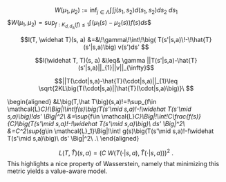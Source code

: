 

$$W(\mu_1,\mu_2):=\inf_{j \in \Lambda}\int\!\int j(s_1,s_2) d(s_1,s_2)ds_2\ ds_1 $$
$$W(\mu_1,\mu_2)=\sup_{f:K_{d,d_{\mathbb{R}}}(f)\leq 1}\int\! \big(\mu_{1}(s)-\mu_{2}(s)\big)f(s)ds\$$

$$l(T, \widehat T)(s, a)
    &=&\!\gamma\!\int\!\big( T(s'|s,a)\!-\!\hat{T}(s'|s,a)\big) v(s')ds'
    $$

$$l(\widehat T, T)(s, a)
&\leq& \gamma ||T(s'|s,a)-\hat{T}(s'|s,a)||_{1}||v||_{\infty}$$


$$||T(\cdot|s,a)-\hat{T}(\cdot|s,a)||_{1}\leq \sqrt{2KL\big(T(\cdot|s,a)||\hat{T}(\cdot|s,a)\big)}\ $$

\begin{aligned}
&L\big(T,\hat T\big)(s,a)\!=\!\sup_{f\in \mathcal{L}_C}\!\Big|\!\int\!f(s)\big(T(s'\mid s,a)\!-\!\widehat T(s'\mid s,a)\big)\!ds' \Big|^2\\
&=\sup_{f\in \mathcal{L}_C}\Big|\!\int\!C\frac{f(s)}{C}\big(T(s'\mid s,a)\!-\!\widehat T(s'\mid s,a)\big)\ ds' \Big|^2\\
&=C^2\sup_{g\in \mathcal{L}_1}\Big|\!\int\! g(s)\big(T(s'\mid s,a)\!-\!\widehat T(s'\mid s,a)\big)\ ds' \Big|^2\ .\\
\end{aligned}

$$L\big(T,\widehat T\big)(s,a)=\Big(C\ W\big(T(\cdot|s,a),\widehat T(\cdot|s,a)\big)\Big)^2\ .$$
This highlights a nice property of Wasserstein, namely that minimizing this metric yields a value-aware model.
